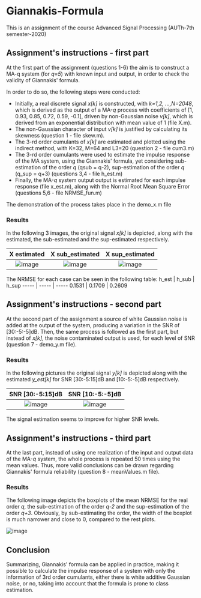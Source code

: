# Giannakis-Formula
This is an assignment of the course Advanced Signal Processing (AUTh-7th semester-2020)

## Assignment's instructions - first part ##
At the first part of the assignment (questions 1-6) the aim is to construct a MA-q system (for *q=5*) with known input and output, in order to check the validity of Giannakis' formula.

In order to do so, the following steps were conducted:
 
* Initially, a real discrete signal *x[k]* is constructed, with *k=1,2, ...,N=2048*, which is derived as the output of a MA-*q* process with coefficients of [1, 0.93, 0.85, 0.72, 0.59, -0.1], driven by non-Gaussian noise *v[k]*, which is derived from an exponential distribution with mean value of 1 (file X.m).
* The non-Gaussian character of input *v[k]* is justified by calculating its skewness (question 1 - file skew.m).
* The 3-rd order cumulants of *x[k]* are estimated and plotted using the indirect method, with K=32, M=64 and L3=20 (question 2 - file cum3.m)
* The 3-rd order cumulants were used to estimate the impulse response of the MA system, using the Giannakis' formula, yet considering sub-estimation of the order *q* (qsub = q-2), sup-estimation of the order *q* (q_sup = q+3) (questions 3,4 - file h_est.m)
* Finally, the MA-*q* system output output is estimated for each impulse response (file x_est.m), along with the Normal Root Mean Square Error (questions 5,6 - file NRMSE_fun.m)

The demonstration of the process takes place in the demo_x.m file

### Results ###

In the following 3 images, the original signal *x[k]* is depicted, along with the estimated, the sub-estimated and the sup-estimated respectively.

X estimated           |  X sub_estimated          |  X sup_estimated
:-------------------------:|:-------------------------:|:-------------------------:
![image](https://user-images.githubusercontent.com/26661405/188715316-805e1806-0d0c-4451-ae36-87fdf3e9484c.png) |![image](https://user-images.githubusercontent.com/26661405/188715347-0ab5b8ce-2e38-414d-ac3b-eced9671dbe3.png) | ![image](https://user-images.githubusercontent.com/26661405/188715367-cc8eb3bf-a079-482a-9c8d-279f0869e59b.png)


The NRMSE for each case can be seen in the following table: 
h_est  | h_sub  | h_sup 
-----  | -----  | ----- 
0.1531 | 0.1709 | 0.2609

## Assignment's instructions - second part ##

At the second part of the assignment a source of white Gaussian noise is added at the output of the system, producing a variation in the SNR of [30:-5:-5]dB. Then, the same process is followed as the first part, but instead of *x[k]*, the noise contaminated output is used, for each level of SNR (question 7 - demo_y.m file).

### Results ###
In the following pictures the original signal *y[k]* is depicted along with the estimated *y_est[k]* for SNR [30:-5:15]dB and [10:-5:-5]dB respectively.

SNR [30:-5:15]dB                          | SNR [10:-5:-5]dB        
:-------------------------:|:-------------------------:
![image](https://user-images.githubusercontent.com/26661405/188721403-736b1be7-7eb5-426c-8428-f47e9230081a.png) | ![image](https://user-images.githubusercontent.com/26661405/188721685-2d925970-be3e-4cd1-8f0c-7d57f2f43466.png)

The signal estimation seems to improve for higher SNR levels.

 ## Assignment's instructions - third part ##
 
At the last part, instead of using one realization of the input and output data of the MA-*q* system, the whole process is repeated 50 times using the mean values. Thus, more valid conclusions can be drawn regarding Giannakis' formula reliability (question 8 - meanValues.m file).

### Results ### 

The following image depicts the boxplots of the mean NRMSE for the real order *q*, the sub-estimation of the order *q-2* and the sup-estimation of the order *q+3*. Obviously, by sub-estimating the order, the width of the boxplot is much narrower and close to 0, compared to the rest plots.
 
![image](https://user-images.githubusercontent.com/26661405/188726803-22dede37-b552-49ff-9a48-1e32c9ee4d1c.png)

## Conclusion ##
Summarizing, Giannakis' formula can be applied in practice, making it possible to
calculate the impulse response of a system with only the information of
3rd order cumulants, either there is white additive Gaussian noise, or
no, taking into account that the formula is prone to class estimation.

